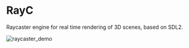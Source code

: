 # RayC
Raycaster engine for real time rendering of 3D scenes, based on SDL2.

![raycaster_demo](https://user-images.githubusercontent.com/30199608/164890387-457d8081-4ec9-4a87-8340-c1a8256af3e6.gif)
